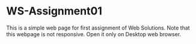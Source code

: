 # WS-Assignment01
This is a simple web page for first assignment of Web Solutions.
Note that this webpage is not responsive. Open it only on Desktop web browser.
